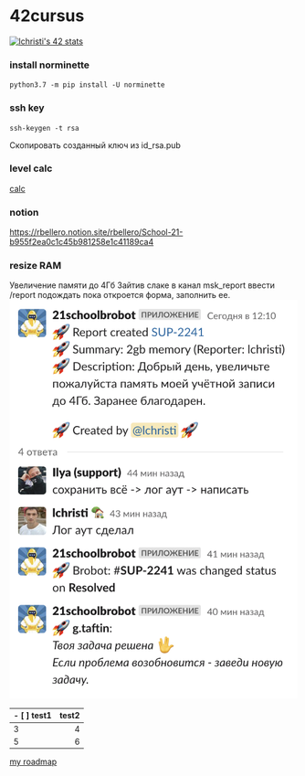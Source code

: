 # 42cursus  
[![lchristi's 42 stats](https://badge42.herokuapp.com/api/stats/lchristi)](https://profile.intra.42.fr/users/lchristi)
  
### install norminette
```
python3.7 -m pip install -U norminette
```
### ssh key   
```
ssh-keygen -t rsa
```
Скопировать созданный ключ из id_rsa.pub
### level calc
[calc](https://42.tbailleu.dev/)

### notion
https://rbellero.notion.site/rbellero/School-21-b955f2ea0c1c45b981258e1c41189ca4  

### resize RAM

Увеличение памяти до 4Гб
Зайтив слаке в канал msk_report ввести /report подождать пока откроется форма, заполнить ее.  
![mas_report](https://github.com/aposipov/42cursus/blob/main/Screen%20Shot%202022-02-24%20at%2012.57.31%20PM.png)
  
  
|- [ ] test1 |test2    |  
|-----|-----:|    
|3|4|
|5|6|

[my roadmap](./roadmap/roadmap.html)
